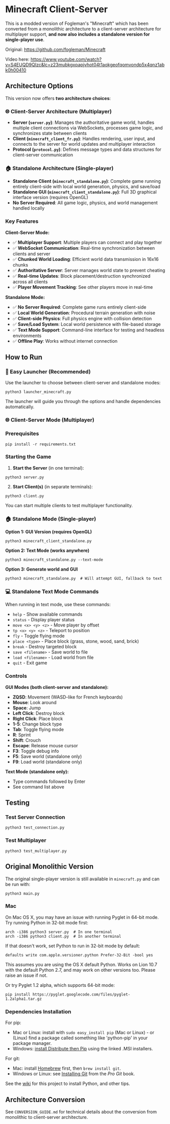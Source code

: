 # Minecraft Client-Server

This is a modded version of Fogleman's "Minecraft" which has been converted from a monolithic architecture to a client-server architecture for multiplayer support, **and now also includes a standalone version for single-player use**.

Original: https://github.com/fogleman/Minecraft

Video here: https://www.youtube.com/watch?v=S4EUQD9QIzc&lc=z23mubkgxpapjvhot04t1aokgeofqomvondp5x4qnz1abk0h00410

## Architecture Options

This version now offers **two architecture choices**:

### 🌐 Client-Server Architecture (Multiplayer)
- **Server (`server.py`)**: Manages the authoritative game world, handles multiple client connections via WebSockets, processes game logic, and synchronizes state between clients
- **Client (`minecraft_client_fr.py`)**: Handles rendering, user input, and connects to the server for world updates and multiplayer interaction
- **Protocol (`protocol.py`)**: Defines message types and data structures for client-server communication

### 🏠 Standalone Architecture (Single-player)
- **Standalone Client (`minecraft_standalone.py`)**: Complete game running entirely client-side with local world generation, physics, and save/load
- **Standalone GUI (`minecraft_client_standalone.py`)**: Full 3D graphical interface version (requires OpenGL)
- **No Server Required**: All game logic, physics, and world management handled locally

### Key Features

**Client-Server Mode:**
- ✅ **Multiplayer Support**: Multiple players can connect and play together
- ✅ **WebSocket Communication**: Real-time synchronization between clients and server
- ✅ **Chunked World Loading**: Efficient world data transmission in 16x16 chunks
- ✅ **Authoritative Server**: Server manages world state to prevent cheating
- ✅ **Real-time Updates**: Block placement/destruction synchronized across all clients
- ✅ **Player Movement Tracking**: See other players move in real-time

**Standalone Mode:**
- ✅ **No Server Required**: Complete game runs entirely client-side
- ✅ **Local World Generation**: Procedural terrain generation with noise
- ✅ **Client-side Physics**: Full physics engine with collision detection
- ✅ **Save/Load System**: Local world persistence with file-based storage
- ✅ **Text Mode Support**: Command-line interface for testing and headless environments
- ✅ **Offline Play**: Works without internet connection

## How to Run

### 🚀 Easy Launcher (Recommended)

Use the launcher to choose between client-server and standalone modes:

```shell
python3 launcher_minecraft.py
```

The launcher will guide you through the options and handle dependencies automatically.

### 🌐 Client-Server Mode (Multiplayer)

### Prerequisites

```shell
pip install -r requirements.txt
```

### Starting the Game

1. **Start the Server** (in one terminal):
```shell
python3 server.py
```

2. **Start Client(s)** (in separate terminals):
```shell
python3 client.py
```

You can start multiple clients to test multiplayer functionality.

### 🏠 Standalone Mode (Single-player)

**Option 1: GUI Version (requires OpenGL)**
```shell
python3 minecraft_client_standalone.py
```

**Option 2: Text Mode (works anywhere)**
```shell
python3 minecraft_standalone.py --text-mode
```

**Option 3: Generate world and GUI**
```shell
python3 minecraft_standalone.py  # Will attempt GUI, fallback to text
```

### 💻 Standalone Text Mode Commands

When running in text mode, use these commands:
- `help` - Show available commands
- `status` - Display player status
- `move <x> <y> <z>` - Move player by offset
- `tp <x> <y> <z>` - Teleport to position
- `fly` - Toggle flying mode
- `place <type>` - Place block (grass, stone, wood, sand, brick)
- `break` - Destroy targeted block
- `save <filename>` - Save world to file
- `load <filename>` - Load world from file
- `quit` - Exit game

### Controls

**GUI Modes (both client-server and standalone):**
- **ZQSD**: Movement (WASD-like for French keyboards)
- **Mouse**: Look around
- **Space**: Jump
- **Left Click**: Destroy block
- **Right Click**: Place block
- **1-5**: Change block type
- **Tab**: Toggle flying mode
- **R**: Sprint
- **Shift**: Crouch
- **Escape**: Release mouse cursor
- **F3**: Toggle debug info
- **F5**: Save world (standalone only)
- **F9**: Load world (standalone only)

**Text Mode (standalone only):**
- Type commands followed by Enter
- See command list above

## Testing

### Test Server Connection
```shell
python3 test_connection.py
```

### Test Multiplayer
```shell
python3 test_multiplayer.py
```

## Original Monolithic Version

The original single-player version is still available in `minecraft.py` and can be run with:
```shell
python3 main.py
```

### Mac

On Mac OS X, you may have an issue with running Pyglet in 64-bit mode. Try running Python in 32-bit mode first:

```shell
arch -i386 python3 server.py  # In one terminal
arch -i386 python3 client.py  # In another terminal
```

If that doesn't work, set Python to run in 32-bit mode by default:

```shell
defaults write com.apple.versioner.python Prefer-32-Bit -bool yes 
```

This assumes you are using the OS X default Python. Works on Lion 10.7 with the default Python 2.7, and may work on other versions too. Please raise an issue if not.
    
Or try Pyglet 1.2 alpha, which supports 64-bit mode:  

```shell
pip install https://pyglet.googlecode.com/files/pyglet-1.2alpha1.tar.gz 
```

### Dependencies Installation

For pip:

- Mac or Linux: install with `sudo easy_install pip` (Mac or Linux) - or (Linux) find a package called something like 'python-pip' in your package manager.
- Windows: [install Distribute then Pip](http://stackoverflow.com/a/12476379/992887) using the linked .MSI installers.

For git:

- Mac: install [Homebrew](http://mxcl.github.com/homebrew/) first, then `brew install git`.
- Windows or Linux: see [Installing Git](http://git-scm.com/book/en/Getting-Started-Installing-Git) from the _Pro Git_ book.

See the [wiki](https://github.com/fogleman/Minecraft/wiki) for this project to install Python, and other tips.

## Architecture Conversion

See `CONVERSION_GUIDE.md` for technical details about the conversion from monolithic to client-server architecture.
